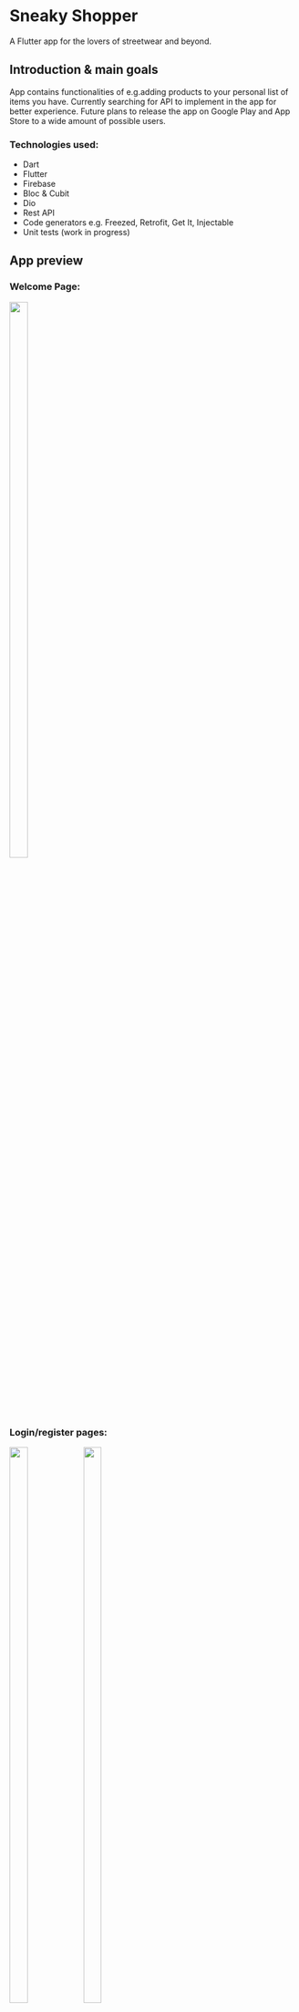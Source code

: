 # Sneaky Shopper

A Flutter app for the lovers of streetwear and beyond. 

## Introduction & main goals

App contains functionalities of e.g.adding products to your personal list of items you have. 
Currently searching for API to implement in the app for better experience. Future plans to
release the app on Google Play and App Store to a wide amount of possible users.

### Technologies used:
- Dart
- Flutter 
- Firebase
- Bloc & Cubit
- Dio 
- Rest API
- Code generators e.g. Freezed, Retrofit, Get It, Injectable
- Unit tests (work in progress)

## App preview

### Welcome Page:
<img src="https://user-images.githubusercontent.com/118610589/209826402-95aa9790-0c05-4522-80f2-a35be9c4fcfb.png"  width=25% height=50%>

### Login/register pages:
<img src="https://user-images.githubusercontent.com/118610589/209826742-f9c46ab5-fc8b-45c3-939c-2aa52f6ed645.png"  width=25% height=50%> 
<img src="https://user-images.githubusercontent.com/118610589/209826763-5e71c33d-688d-4ecf-9f88-1abcf9bd0319.png"  width=25% height=50%>

### App features:
### List loading: 
<img src="https://user-images.githubusercontent.com/118610589/209826838-632b92de-091d-49c6-86e2-ee42b52a29da.png"  width=25% height=50%>

### List view:
<img src="https://user-images.githubusercontent.com/118610589/209826845-b4df97aa-8d64-47a7-ba86-4a059dc83b35.png"  width=25% height=50%>

### Item details:
<img src="https://user-images.githubusercontent.com/118610589/209827879-61ae4fea-a6c7-4be7-b163-568bebabfd8a.png"  width=25% height=50%>

### Adding an item:
<img src="https://user-images.githubusercontent.com/118610589/209826842-de7f3c6e-85b2-4285-9236-1bd1fef70849.png"  width=25% height=50%>

### Account page:
<img src="https://user-images.githubusercontent.com/118610589/209826847-0bd00eb4-8245-4a4d-8cc7-3f34aa225909.png"  width=25% height=50%>

# And more to come in the future :)

